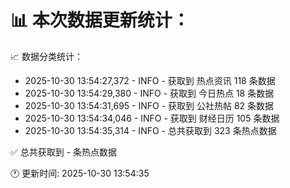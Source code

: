 📊 本次数据更新统计：
==========================

📈 数据分类统计：
- 2025-10-30 13:54:27,372 - INFO - 获取到 热点资讯 118 条数据
- 2025-10-30 13:54:29,380 - INFO - 获取到 今日热点 18 条数据
- 2025-10-30 13:54:31,695 - INFO - 获取到 公社热帖 82 条数据
- 2025-10-30 13:54:34,046 - INFO - 获取到 财经日历 105 条数据
- 2025-10-30 13:54:35,314 - INFO - 总共获取到 323 条热点数据

✅ 总共获取到 - 条热点数据

🕐 更新时间: 2025-10-30 13:54:35
